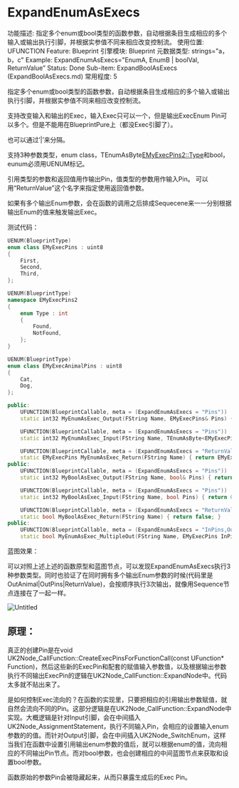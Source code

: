 # ExpandEnumAsExecs

功能描述: 指定多个enum或bool类型的函数参数，自动根据条目生成相应的多个输入或输出执行引脚，并根据实参值不同来相应改变控制流。
使用位置: UFUNCTION
Feature: Blueprint
引擎模块: Blueprint
元数据类型: strings="a，b，c"
Example: ExpandEnumAsExecs="EnumA, EnumB | boolVal, ReturnValue”
Status: Done
Sub-item: ExpandBoolAsExecs (ExpandBoolAsExecs.md)
常用程度: 5

指定多个enum或bool类型的函数参数，自动根据条目生成相应的多个输入或输出执行引脚，并根据实参值不同来相应改变控制流。

支持改变输入和输出的Exec，输入Exec只可以一个，但是输出ExecEnum Pin可以多个。但是不能用在BlueprintPure上（都没Exec引脚了）。

也可以通过‘|’来分隔。

支持3种参数类型，enum class，TEnumAsByte<EMyExecPins2::Type>和bool，eunum必须用UENUM标记。

引用类型的参数和返回值用作输出Pin，值类型的参数用作输入Pin。
可以用“ReturnValue”这个名字来指定使用返回值参数。

如果有多个输出Enum参数，会在函数的调用之后排成Sequecene来一一分别根据输出Enum的值来触发输出Exec。

测试代码：

```cpp
UENUM(BlueprintType)
enum class EMyExecPins : uint8
{
	First,
	Second,
	Third,
};

UENUM(BlueprintType)
namespace EMyExecPins2
{
	enum Type : int
	{
		Found,
		NotFound,
	};
}

UENUM(BlueprintType)
enum class EMyExecAnimalPins : uint8
{
	Cat,
	Dog,
};

public:
	UFUNCTION(BlueprintCallable, meta = (ExpandEnumAsExecs = "Pins"))
	static int32 MyEnumAsExec_Output(FString Name, EMyExecPins& Pins) { return 0; }

	UFUNCTION(BlueprintCallable, meta = (ExpandEnumAsExecs = "Pins"))
	static int32 MyEnumAsExec_Input(FString Name, TEnumAsByte<EMyExecPins2::Type> Pins) { return 0; }

	UFUNCTION(BlueprintCallable, meta = (ExpandEnumAsExecs = "ReturnValue"))
	static EMyExecPins MyEnumAsExec_Return(FString Name) { return EMyExecPins::First; }
public:
	UFUNCTION(BlueprintCallable, meta = (ExpandEnumAsExecs = "Pins"))
	static int32 MyBoolAsExec_Output(FString Name, bool& Pins) { return 0; }

	UFUNCTION(BlueprintCallable, meta = (ExpandEnumAsExecs = "Pins"))
	static int32 MyBoolAsExec_Input(FString Name, bool Pins) { return 0; }

	UFUNCTION(BlueprintCallable, meta = (ExpandEnumAsExecs = "ReturnValue"))
	static bool MyBoolAsExec_Return(FString Name) { return false; }
public:
	UFUNCTION(BlueprintCallable, meta = (ExpandEnumAsExecs = "InPins,OutAnimal|OutPins|ReturnValue"))
	static bool MyEnumAsExec_MultipleOut(FString Name, EMyExecPins InPins, EMyExecAnimalPins& OutAnimal, TEnumAsByte<EMyExecPins2::Type>& OutPins, FString& Result);
```

蓝图效果：

可以对照上述上述的函数原型和蓝图节点，可以发现ExpandEnumAsExecs执行3种参数类型。同时也验证了在同时拥有多个输出Enum参数的时候(代码里是OutAnimal|OutPins|ReturnValue)，会按顺序执行3次输出，就像用Sequence节点连接在了一起一样。

![Untitled](ExpandEnumAsExecs/Untitled.png)

## 原理：

真正的创建Pin是在void UK2Node_CallFunction::CreateExecPinsForFunctionCall(const UFunction* Function)，然后这些新的ExecPin和配套的赋值输入参数值，以及根据输出参数执行不同输出ExecPin的逻辑在UK2Node_CallFunction::ExpandNode中。代码太多就不贴出来了。

是如何控制Exec流向的？在函数的实现里，只要把相应的引用输出参数赋值，就自然会流向不同的Pin。这部分逻辑是在UK2Node_CallFunction::ExpandNode中实现。大概逻辑是针对Input引脚，会在中间插入UK2Node_AssignmentStatement，执行不同输入Pin，会相应的设置输入enum参数的的值。而针对Output引脚，会在中间插入UK2Node_SwitchEnum，这样当我们在函数中设置引用输出enum参数的值后，就可以根据enum的值，流向相应的不同输出Pin节点。而对bool参数，也会创建相应的中间蓝图节点来获取和设置bool参数。

函数原始的参数Pin会被隐藏起来，从而只暴露生成后的Exec Pin。